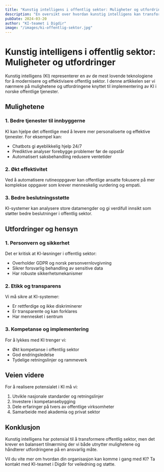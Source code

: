 ```yaml
---
title: "Kunstig intelligens i offentlig sektor: Muligheter og utfordringer"
description: "En oversikt over hvordan kunstig intelligens kan transformere offentlige tjenester i Norge, og hvilke hensyn vi må ta på veien."
pubDate: 2024-03-20
author: "KI-teamet i Digdir"
image: "/images/ki-offentlig-sektor.jpg"
---
```


# Kunstig intelligens i offentlig sektor: Muligheter og utfordringer

Kunstig intelligens (KI) representerer en av de mest lovende teknologiene for å modernisere og effektivisere offentlig sektor. I denne artikkelen ser vi nærmere på mulighetene og utfordringene knyttet til implementering av KI i norske offentlige tjenester.

## Mulighetene

### 1. Bedre tjenester til innbyggerne

KI kan hjelpe det offentlige med å levere mer personaliserte og effektive tjenester. For eksempel kan:

- Chatbots gi øyeblikkelig hjelp 24/7
- Prediktive analyser forebygge problemer før de oppstår
- Automatisert saksbehandling redusere ventetider

### 2. Økt effektivitet

Ved å automatisere rutineoppgaver kan offentlige ansatte fokusere på mer komplekse oppgaver som krever menneskelig vurdering og empati.

### 3. Bedre beslutningsstøtte

KI-systemer kan analysere store datamengder og gi verdifull innsikt som støtter bedre beslutninger i offentlig sektor.

## Utfordringer og hensyn

### 1. Personvern og sikkerhet

Det er kritisk at KI-løsninger i offentlig sektor:

- Overholder GDPR og norsk personvernlovgivning
- Sikrer forsvarlig behandling av sensitive data
- Har robuste sikkerhetsmekanismer

### 2. Etikk og transparens

Vi må sikre at KI-systemer:

- Er rettferdige og ikke diskriminerer
- Er transparente og kan forklares
- Har mennesket i sentrum

### 3. Kompetanse og implementering

For å lykkes med KI trenger vi:

- Økt kompetanse i offentlig sektor
- God endringsledelse
- Tydelige retningslinjer og rammeverk

## Veien videre

For å realisere potensialet i KI må vi:

1. Utvikle nasjonale standarder og retningslinjer
2. Investere i kompetansebygging
3. Dele erfaringer på tvers av offentlige virksomheter
4. Samarbeide med akademia og privat sektor

## Konklusjon

Kunstig intelligens har potensial til å transformere offentlig sektor, men det krever en balansert tilnærming der vi både utnytter mulighetene og håndterer utfordringene på en ansvarlig måte.

Vil du vite mer om hvordan din organisasjon kan komme i gang med KI? Ta kontakt med KI-teamet i Digdir for veiledning og støtte.
